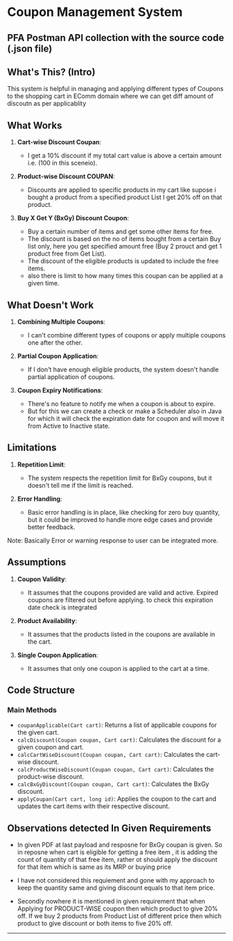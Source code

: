 # Coupon Management System


## PFA Postman API collection with the source code (.json file)

## What's This? (Intro)
This system is helpful in managing and applying different types of Coupons to the shopping cart in EComm domain where we can get diff amount of discoutn as per applicablity
## What Works
1. **Cart-wise Discount Coupan**:
   - I get a 10% discount if my total cart value is above a certain amount i.e. (100 in this sceneio).

2. **Product-wise Discount COUPAN**:
   - Discounts are applied to specific products in my cart like supose i bought a product from a specified product List I get 20% off on that product.

3. **Buy X Get Y (BxGy) Discount Coupon**:
   - Buy a certain number of items and get some other items for free.
   - The discount is based on the no of items bought from a certain Buy list only, here you get specified amount free (Buy 2 prouct and get 1 product free from Get List).
   - The discount of the eligible products is updated to include the free items.
   - also there is limit to how many times this coupan can be applied at a given time.

## What Doesn't Work
1. **Combining Multiple Coupons**:
   - I can't combine different types of coupons or apply multiple coupons one after the other.

2. **Partial Coupon Application**:
   - If I don't have enough eligible products, the system doesn't handle partial application of coupons.

3. **Coupon Expiry Notifications**:
   - There's no feature to notify me when a coupon is about to expire.
   - But for this we can create a check or make a Scheduler also in Java for which it will check the expiration date for coupon and will move it from Active to Inactive state.

## Limitations
1. **Repetition Limit**:
   - The system respects the repetition limit for BxGy coupons, but it doesn't tell me if the limit is reached.

2. **Error Handling**:
   - Basic error handling is in place, like checking for zero buy quantity, but it could be improved to handle more edge cases and provide better feedback.
  
  Note: Basically Error or warning response to user can be integrated more.

## Assumptions
1. **Coupon Validity**:
   - It assumes that the coupons provided are valid and active. Expired coupons are filtered out before applying. to check this expiration date check is integrated

2. **Product Availability**:
   - It assumes that the products listed in the coupons are available in the cart.

3. **Single Coupon Application**:
   - It assumes that only one coupon is applied to the cart at a time.

## Code Structure
### Main Methods
- `coupanApplicable(Cart cart)`: Returns a list of applicable coupons for the given cart.
- `calcDiscount(Coupan coupan, Cart cart)`: Calculates the discount for a given coupon and cart.
- `calcCartWiseDiscount(Coupan coupan, Cart cart)`: Calculates the cart-wise discount.
- `calcProductWiseDiscount(Coupan coupan, Cart cart)`: Calculates the product-wise discount.
- `calcBxGyDiscount(Coupan coupan, Cart cart)`: Calculates the BxGy discount.
- `applyCoupan(Cart cart, long id)`: Applies the coupon to the cart and updates the cart items with their respective discount.


## Observations detected In Given Requirements

- In given PDF at last payload and resposne for BxGy coupan is given. So in reposne when cart is eligible for getting a free item ,
  it is adding the count of quantity of that free item, rather ot should apply the discount for that item which is same as its MRP or buying price

- I have not considered this requiement and gone with my approach to keep the quantity same and giving discount equals to that item price.
- Secondly nowhere it is mentioned in given requirement that when Applying for PRODUCT-WISE coupon then which product to give 20% off. If we buy 2 products from Product List    of different price then which product to give discount or both items to five 20% off.

---

